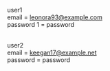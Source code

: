user1
<br>email = leonora93@example.com
<br>password 1 = password

<br>user2
<br>email = keegan17@example.net
<br>password = password
